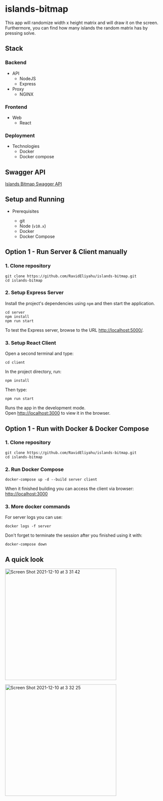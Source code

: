# islands-bitmap
This app will randomize width x height matrix and will draw it on the screen. <br>
Furthermore, you can find how many islands the random matrix has by pressing solve.<br>

## Stack

### Backend

- API
  - NodeJS
  - Express
- Proxy
  - NGINX

### Frontend

- Web
  - React

### Deployment

- Technologies
  - Docker
  - Docker compose

## Swagger API
[Islands Bitmap Swagger API](https://app.swaggerhub.com/apis-docs/ravid-eliyahu/islands-bitmap/1.0.0)

## Setup and Running

- Prerequisites

  - git
  - Node (`v10.x`)
  - Docker
  - Docker Compose

## Option 1 - Run Server & Client manually
### 1. Clone repository 
```
git clone https://github.com/RavidEliyahu/islands-bitmap.git
cd islands-bitmap
```
### 2. Setup Express Server
Install the project's dependencies using `npm` and then start the application.
```
cd server
npm install
npm run start
```
To test the Express server, browse to the URL [http://localhost:5000/](http://localhost:5000/).

### 3. Setup React Client
Open a second terminal and type:
```
cd client
```
In the project directory, run:
```
npm install
```
Then type:
```
npm run start
```
Runs the app in the development mode.<br>
Open [http://localhost:3000](http://localhost:3000) to view it in the browser.

## Option 1 - Run with Docker & Docker Compose
### 1. Clone repository 
```
git clone https://github.com/RavidEliyahu/islands-bitmap.git
cd islands-bitmap
```
### 2. Run Docker Compose
```
docker-compose up -d --build server client
```
When it finished building you can access the client via browser: [http://localhost:3000](http://localhost:3000)
### 3. More docker commands
For server logs you can use:
```
docker logs -f server
```
Don't forget to terminate the session after you finished using it with:
```
docker-compose down
```

## A quick look
<img width="363" alt="Screen Shot 2021-12-10 at 3 31 42" src="https://user-images.githubusercontent.com/46108499/145502115-f9a69835-7a74-426a-8a2c-c9dd781dd4c6.png"><br>

<img width="363" alt="Screen Shot 2021-12-10 at 3 32 25" src="https://user-images.githubusercontent.com/46108499/145502157-2a873d41-10e1-46e2-80ff-bdfbfa80b8dd.png">

